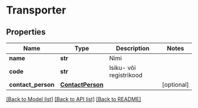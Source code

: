 # Transporter

## Properties
Name | Type | Description | Notes
------------ | ------------- | ------------- | -------------
**name** | **str** | Nimi | 
**code** | **str** | Isiku- või registrikood | 
**contact_person** | [**ContactPerson**](ContactPerson.md) |  | [optional] 

[[Back to Model list]](../README.md#documentation-for-models) [[Back to API list]](../README.md#documentation-for-api-endpoints) [[Back to README]](../README.md)



